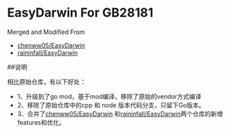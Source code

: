 # EasyDarwin For GB28181

Merged and Modified From 

+ [chenww05/EasyDarwin](https://github.com/chenww05/EasyDarwin)
+ [raininfall/EasyDarwin](https://github.com/raininfall/EasyDarwin)


##说明

相比原始仓库，有以下好处：

+ 1、升级到了go mod，基于mod编译，移除了原始的vendor方式编译
+ 2、移除了原始仓库中的cpp 和 node 版本代码分支，只留下Go版本。
+ 3、合并了[chenww05/EasyDarwin](https://github.com/chenww05/EasyDarwin) 和[raininfall/EasyDarwin](https://github.com/raininfall/EasyDarwin)两个仓库的新增features和优化。
